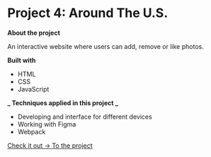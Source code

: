 # Project 4: Around The U.S.

**About the project**

An interactive website where users can add, remove or like photos.

**Built with**

- HTML
- CSS
- JavaScript

**_ Techniques applied in this project _**

- Developing and interface for different devices
- Working with Figma
- Webpack

[Check it out -> To the project ](https://nitzanye.github.io/web_project_4/)
